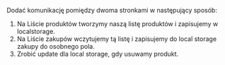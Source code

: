 Dodać komunikację pomiędzy dwoma stronkami w następujący sposób:

1. Na Liście produktów tworzymy naszą listę produktów i zapisujemy w localstorage.
2. Na Liście zakupów wczytujemy tą listę i zapisujemy do local storage zakupy do osobnego pola. 
3. Zrobić update dla local storage, gdy usuwamy produkt.